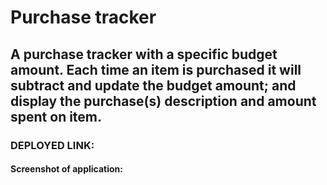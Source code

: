 # Purchase tracker
## A purchase tracker with a specific budget amount. Each time an item is purchased it will subtract and update the budget amount; and display the purchase(s) description and amount spent on item. 

### DEPLOYED LINK: 
#### Screenshot of application: 

